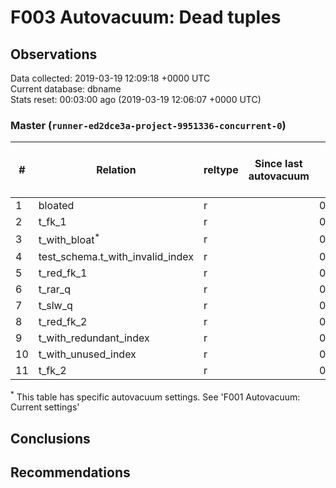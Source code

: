 # F003 Autovacuum: Dead tuples #

## Observations ##
Data collected: 2019-03-19 12:09:18 +0000 UTC  
Current database: dbname  
Stats reset: 00:03:00 ago (2019-03-19 12:06:07 +0000 UTC)  
### Master (`runner-ed2dce3a-project-9951336-concurrent-0`) ###
  
  
\#|  Relation | reltype | Since last autovacuum | Since last vacuum | Autovacuum Count | Vacuum Count | n_tup_ins | n_tup_upd | n_tup_del | pg_class.reltuples | n_live_tup | n_dead_tup | &#9660;Dead Tuples Ratio, %
---|-------|------|-----------------------|-------------------|----------|---------|-----------|-----------|-----------|--------------------|------------|------------|-----------
1 |bloated |r |<no value> |00:01:20.709052 |0 |2 |100000 |0 |50000 |50000 |50000 |0 | 0 
2 |t_fk_1 |r |<no value> |00:01:20.823344 |0 |2 |1000001 |0 |0 |1000001 |1000001 |0 | 0 
3 |t_with_bloat<sup>*</sup> |r |<no value> |00:01:20.119818 |0 |2 |1000000 |1000000 |0 |1000000 |1000000 |0 | 0 
4 |test_schema.t_with_invalid_index |r |<no value> |00:01:20.874814 |0 |2 |1000000 |0 |0 |1000000 |1000000 |0 | 0 
5 |t_red_fk_1 |r |<no value> |00:01:20.696621 |0 |2 |1000001 |0 |0 |1000001 |1000001 |0 | 0 
6 |t_rar_q |r |<no value> |00:01:21.057248 |0 |2 |1000000 |744609 |0 |1000000 |1000000 |0 | 0 
7 |t_slw_q |r |<no value> |00:01:20.575108 |0 |2 |10000001 |0 |0 |9999979 |9999979 |0 | 0 
8 |t_red_fk_2 |r |<no value> |00:01:20.639693 |0 |2 |1000000 |0 |0 |1000000 |1000000 |0 | 0 
9 |t_with_redundant_index |r |<no value> |00:01:20.925338 |0 |2 |1000000 |0 |0 |1000000 |1000000 |0 | 0 
10 |t_with_unused_index |r |<no value> |00:01:20.977595 |0 |2 |1000000 |0 |0 |1000000 |1000000 |0 | 0 
11 |t_fk_2 |r |<no value> |00:01:20.77057 |0 |2 |1000000 |0 |0 |1000000 |1000000 |0 | 0 

<sup>*</sup> This table has specific autovacuum settings. See 'F001 Autovacuum: Current settings'


## Conclusions ##


## Recommendations ##

